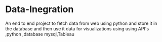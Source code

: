 # Data-Inegration
An end to end project to fetch data from web using python and store it in the database and then use it data for visualizations using using API's ,python ,database mysql,Tableau

